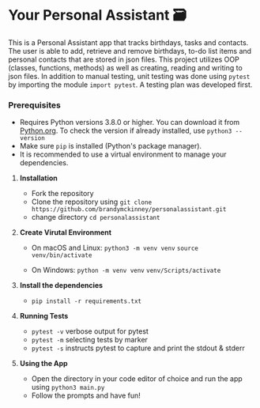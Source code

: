 # Your Personal Assistant 🗃️

This is a Personal Assistant app that tracks birthdays, tasks and contacts. The user is able to add, retrieve and remove birthdays, to-do list items and personal contacts that are stored in json files. This project utilizes OOP (classes, functions, methods) as well as creating, reading and writing to json files. In addition to manual testing, unit testing was done using  ```pytest``` by importing the module ```import pytest```. A testing plan was developed first.

### Prerequisites

- Requires Python versions 3.8.0 or higher. You can download it from [Python.org](https://www.python.org/downloads/). To check the version
     if already installed, use ```python3 --version```
- Make sure ```pip``` is installed (Python's package manager).
- It is recommended to use a virtual environment to manage your dependencies.

1. **Installation**
   - Fork the repository
   - Clone the repository using `git clone https://github.com/brandymckinney/personalassistant.git`
   - change directory `cd personalassistant`

2. **Create Virutal Environment**
   - On macOS and Linux:
    ```python3 -m venv venv```
    ```source venv/bin/activate```

   - On Windows:
     ```python -m venv venv```
     ```venv/Scripts/activate```

3. **Install the dependencies**
   - `pip install -r requirements.txt`

4. **Running Tests**
   - `pytest -v` verbose output for pytest
   - `pytest -m` selecting tests by marker
   - `pytest -s` instructs pytest to capture and print the stdout & stderr

5. **Using the App**
   - Open the directory in your code editor of choice and run the app using  ```python3 main.py```
   - Follow the prompts and have fun!
